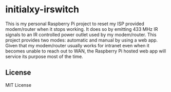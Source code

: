 initialxy-irswitch
==================

This is my personal Raspberry Pi project to reset my ISP provided modem/router when it stops working. It does so by emitting 433 MHz IR signals to an IR controlled power outlet used by my modem/router. This project provides two modes: automatic and manual by using a web app. Given that my modem/router usually works for intranet even when it becomes unable to reach out to WAN, the Raspberry Pi hosted web app will service its purpose most of the time.

License
-------
MIT License